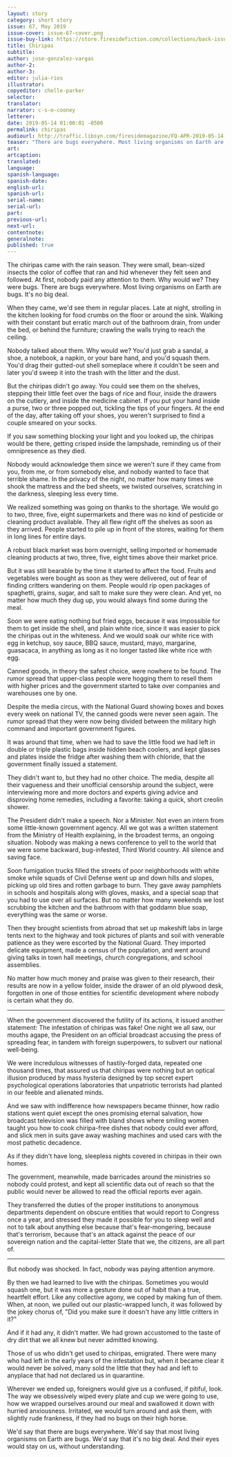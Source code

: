 ```yaml
---
layout: story
category: short story
issue: 67, May 2019
issue-cover: issue-67-cover.png
issue-buy-link: https://store.firesidefiction.com/collections/back-issues/products/fireside-magazine-issue-67-may-2019
title: Chiripas
subtitle:
author: jose-gonzalez-vargas
author-2:
author-3:
editor: julia-rios
illustrator:
copyeditor: chelle-parker
selector:
translator:
narrator: c-s-e-cooney
letterer:
date: 2019-05-14 01:00:01 -0500
permalink: chiripas
audiourl: http://traffic.libsyn.com/firesidemagazine/FQ-APR-2019-05-14-chiripas.mp3
teaser: "There are bugs everywhere. Most living organisms on Earth are bugs. It's no big deal."
art:
artcaption:
translated:
language:
spanish-language:
spanish-date:
english-url:
spanish-url:
serial-name:
serial-url:
part:
previous-url:
next-url:
contentnote:
generalnote:
published: true
---
```


The chiripas came with the rain season. They were small, bean-sized insects the color of coffee that ran and hid whenever they felt seen and followed. At first, nobody paid any attention to them. Why would we? They were bugs. There are bugs everywhere. Most living organisms on Earth are bugs. It's no big deal.

When they came, we'd see them in regular places. Late at night, strolling in the kitchen looking for food crumbs on the floor or around the sink. Walking with their constant but erratic march out of the bathroom drain, from under the bed, or behind the furniture; crawling the walls trying to reach the ceiling.

Nobody talked about them. Why would we? You'd just grab a sandal, a shoe, a notebook, a napkin, or your bare hand, and you'd squash them. You'd drag their gutted-out shell someplace where it couldn't be seen and later you'd sweep it into the trash with the litter and the dust.

But the chiripas didn't go away. You could see them on the shelves, stepping their little feet over the bags of rice and flour, inside the drawers on the cutlery, and inside the medicine cabinet. If you put your hand inside a purse, two or three popped out, tickling the tips of your fingers. At the end of the day, after taking off your shoes, you weren't surprised to find a couple smeared on your socks.

If you saw something blocking your light and you looked up, the chiripas would be there, getting crisped inside the lampshade, reminding us of their omnipresence as they died.

Nobody would acknowledge them since we weren't sure if they came from you, from me, or from somebody else, and nobody wanted to face that terrible shame. In the privacy of the night, no matter how many times we shook the mattress and the bed sheets, we twisted ourselves, scratching in the darkness, sleeping less every time.

We realized something was going on thanks to the shortage. We would go to two, three, five, eight supermarkets and there was no kind of pesticide or cleaning product available. They all flew right off the shelves as soon as they arrived. People started to pile up in front of the stores, waiting for them in long lines for entire days.

A robust black market was born overnight, selling imported or homemade cleaning products at two, three, five, eight times above their market price.

But it was still bearable by the time it started to affect the food. Fruits and vegetables were bought as soon as they were delivered, out of fear of finding critters wandering on them. People would rip open packages of spaghetti, grains, sugar, and salt to make sure they were clean. And yet, no matter how much they dug up, you would always find some during the meal.

Soon we were eating nothing but fried eggs, because it was impossible for them to get inside the shell, and plain white rice, since it was easier to pick the chiripas out in the whiteness. And we would soak our white rice with egg in ketchup, soy sauce, BBQ sauce, mustard, mayo, margarine, guasacaca, in anything as long as it no longer tasted like white rice with egg.

Canned goods, in theory the safest choice, were nowhere to be found. The rumor spread that upper-class people were hogging them to resell them with higher prices and the government started to take over companies and warehouses one by one.

Despite the media circus, with the National Guard showing boxes and boxes every week on national TV, the canned goods were never seen again. The rumor spread that they were now being divided between the military high command and important government figures.

It was around that time, when we had to save the little food we had left in double or triple plastic bags inside hidden beach coolers, and kept glasses and plates inside the fridge after washing them with chloride, that the government finally issued a statement.

They didn't want to, but they had no other choice. The media, despite all their vagueness and their unofficial censorship around the subject, were interviewing more and more doctors and experts giving advice and disproving home remedies, including a favorite: taking a quick, short creolin shower.

The President didn't make a speech. Nor a Minister. Not even an intern from some little-known government agency. All we got was a written statement from the Ministry of Health explaining, in the broadest terms, an ongoing situation. Nobody was making a news conference to yell to the world that we were some backward, bug-infested, Third World country. All silence and saving face.

Soon fumigation trucks filled the streets of poor neighborhoods with white smoke while squads of Civil Defense went up and down hills and slopes, picking up old tires and rotten garbage to burn. They gave away pamphlets in schools and hospitals along with gloves, masks, and a special soap that you had to use over all surfaces. But no matter how many weekends we lost scrubbing the kitchen and the bathroom with that goddamn blue soap, everything was the same or worse.

Then they brought scientists from abroad that set up makeshift labs in large tents next to the highway and took pictures of plants and soil with venerable patience as they were escorted by the National Guard. They imported delicate equipment, made a census of the population, and went around giving talks in town hall meetings, church congregations, and school assemblies.

No matter how much money and praise was given to their research, their results are now in a yellow folder, inside the drawer of an old plywood desk, forgotten in one of those entities for scientific development where nobody is certain what they do.

----

When the government discovered the futility of its actions, it issued another statement: The infestation of chiripas was fake! One night we all saw, our mouths agape, the President on an official broadcast accusing the press of spreading fear, in tandem with foreign superpowers, to subvert our national well-being.

We were incredulous witnesses of hastily-forged data, repeated one thousand times, that assured us that chiripas were nothing but an optical illusion produced by mass hysteria designed by top secret expert psychological operations laboratories that unpatriotic terrorists had planted in our feeble and alienated minds.

And we saw with indifference how newspapers became thinner, how radio stations went quiet except the ones promising eternal salvation, how broadcast television was filled with bland shows where smiling women taught you how to cook chiripa-free dishes that nobody could ever afford, and slick men in suits gave away washing machines and used cars with the most pathetic decadence.

As if they didn't have long, sleepless nights covered in chiripas in their own homes.

The government, meanwhile, made barricades around the ministries so nobody could protest, and kept all scientific data out of reach so that the public would never be allowed to read the official reports ever again.

They transferred the duties of the proper institutions to anonymous departments dependent on obscure entities that would report to Congress once a year, and stressed they made it possible for you to sleep well and not to talk about anything else because that's fear-mongering, because that's terrorism, because that's an attack against the peace of our sovereign nation and the capital-letter State that we, the citizens, are all part of.

----


But nobody was shocked. In fact, nobody was paying attention anymore.

By then we had learned to live with the chiripas. Sometimes you would squash one, but it was more a gesture done out of habit than a true, heartfelt effort. Like any collective agony, we coped by making fun of them. When, at noon, we pulled out our plastic-wrapped lunch, it was followed by the jokey chorus of, "Did you make sure it doesn't have any little critters in it?"

And if it had any, it didn't matter. We had grown accustomed to the taste of dry dirt that we all knew but never admitted knowing.

Those of us who didn't get used to chiripas, emigrated. There were many who had left in the early years of the infestation but, when it became clear it would never be solved, many sold the little that they had and left to anyplace that had not declared us in quarantine.

Wherever we ended up, foreigners would give us a confused, if pitiful, look. The way we obsessively wiped every plate and cup we were going to use, how we wrapped ourselves around our meal and swallowed it down with hurried anxiousness. Irritated, we would turn around and ask them, with slightly rude frankness, if they had no bugs on their high horse.

We'd say that there are bugs everywhere. We'd say that most living organisms on Earth are bugs. We'd say that it's no big deal. And their eyes would stay on us, without understanding.
